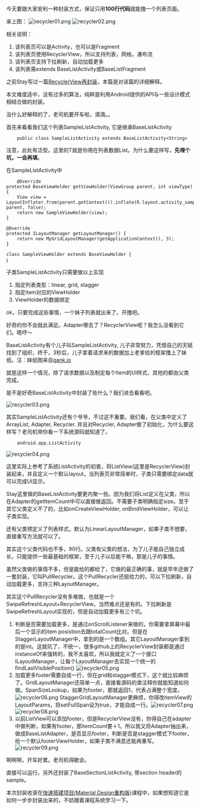 今天要跟大家安利一种封装方式，保证只用**100行代码**就能撸一个列表页面。

来上图：
![recycler01.png](http://upload-images.jianshu.io/upload_images/625299-67680ca7dd18b241.png?imageMogr2/auto-orient/strip%7CimageView2/2/w/1240)
![recycler02.png](http://upload-images.jianshu.io/upload_images/625299-4e9cd1b51244625f.png?imageMogr2/auto-orient/strip%7CimageView2/2/w/1240)

相关说明：

1. 该列表页可以是Activity，也可以是Fragment
2. 该列表页使用RecyclerView，所以支持列表，网格，瀑布流
3. 该列表页支持下拉刷新，自动加载更多
4. 该列表需extends BaseListActivity或BaseListFragment

之前Stay写过一篇[RecyclerView再封装](http://www.jianshu.com/p/a5dd9c0735f2)，本篇是对该篇的详细解释。

本文难度适中，没有过多的算法，纯粹是利用Android提供的API与一些设计模式相结合做的封装。

没什么好解释的了，老司机要开车啦，滴滴。。

首先来看看我们这个列表SampleListActivity, 它是继承BaseListActivity

		public class SampleListActivity extends BaseListActivity<String> 

注意，此处有泛型。这里的T就是你用在列表数据List<T>。为什么要这样写，**先埋个坑，一会再填**。

在SampleListActivity中

		@Override
    protected BaseViewHolder getViewHolder(ViewGroup parent, int viewType) {
        View view = LayoutInflater.from(parent.getContext()).inflate(R.layout.activity_sample_list_item, parent, false);
        return new SampleViewHolder(view);
    }
    
    @Override
    protected ILayoutManager getLayoutManager() {
        return new MyGridLayoutManager(getApplicationContext(), 3);
    }
    
    class SampleViewHolder extends BaseViewHolder {
    ｝
  
子类SampleListActivity只需要做以上实现

1. 指定列表类型：linear, grid, stagger
2. 指定item对应的ViewHolder
3. ViewHolder的数据绑定

ok，只要完成这些事情，一个妹子列表就出来了。开撸吧。

好奇的你不会就此满足。Adapter哪去了？RecyclerView呢？我怎么没看到它们。嗯哼～

BaseListActivity有个儿子叫SampleListActivity, 儿子非常努力，凭借自己的天赋找到了组织，终于，3秒后，儿子拿着请求来的数据加上老爹给的框架撸上了妹纸。注：妹纸图来自[gank.io](http://gank.io/api)

就是这样一个情况，除了请求数据以及制定每个Item的UI样式，其他的都由父类完成。

是不是好奇BaseListActivity中封装了些什么？我们进去看看吧。

![recycler03.png](http://upload-images.jianshu.io/upload_images/625299-46af0aabc52044d4.png?imageMogr2/auto-orient/strip%7CimageView2/2/w/1240)

其实SampleListActivity还有个爷爷，不过这不重要。我们看，在父类中定义了ArrayList<T>, Adapter, Recycler. 并且对Recycler, Adapter做了初始化，为什么要这样写？老司机带你看一下系统源码就知道了。

		android.app.ListActivity
		
![recycler04.png](http://upload-images.jianshu.io/upload_images/625299-f0d66cca0ecb340c.png?imageMogr2/auto-orient/strip%7CimageView2/2/w/1240)

这里实际上参考了系统ListActivity的初衷，将ListView(这里是RecyclerView)封装起来，并且定义一个默认layout，当列表页非常简单时，子类只需要绑定data就可以完成UI显示。

Stay这里做的BaseListActivity要更内聚一些。因为我们将List<T>定义在父类，所以在Adapter的getItemCount中可以直接做返回。不需要子类明确指定size。至于其它父类定义不了的，比如onCreateViewHolder, onBindViewHolder，可以让子类实现。

还有父类预定义了列表样式，默认为LinearLayoutManager，如果子类不想要，直接重写方法就可以了。

其实这个父类代码也不多，90行。父类有父类的想法，为了儿子能自己独立成长，只能提供一些最基础的框架，至于儿子以后能干嘛，那是儿子的事情。

虽然父类做的事情不多，但是能给的都给了，它做的最正确的事，就是早年还做了一套封装，它叫PullRecycler。这个PullRecycler还挺给力的，可以下拉刷新，自动加载更多，支持三种LayoutManager。

其实这个PullRecycler没有多难做，也就是一个SwipeRefreshLayout+RecyclerView。当然难点还是有的。下拉刷新是SwipeRefreshLayout实现的，但是自动加载更多有三个坑。

1. 判断是否需要加载更多，是通过onScrollListener来做的，你需要拿屏幕中最后一个显示的item posistion去跟totalCount比对。但是在StaggerLayoutManager中，拿到的是一个数组。其它LayoutManager拿到的是int。这就坑了，不统一，很多github上的RecyclerView封装都是通过instanceOf来强转的，我不太喜欢。所以我就定义了一个接口ILayoutManager，让每个LayoutManager去实现一个统一的findLastVisiblePosition() ![recycler05.png](http://upload-images.jianshu.io/upload_images/625299-93ecb8fcaf661ae4.png?imageMogr2/auto-orient/strip%7CimageView2/2/w/1240)
2. 加载更多footer需要自成一行，但在grid和stagger模式下，这个就比较麻烦了。GridLayoutManager还简单一点，直接看源码的类注释你就能知道如何做。SpanSizeLookup，如果为footer，那就返回1，代表占满整个宽度。![recycler06.png](http://upload-images.jianshu.io/upload_images/625299-3dfaa54db2614c2d.png?imageMogr2/auto-orient/strip%7CimageView2/2/w/1240) StaggerGridLayoutManager更麻烦，你得改itemView的LayoutParams，将setFullSpan设为true，才能自成一行。![recycler07.png](http://upload-images.jianshu.io/upload_images/625299-608ab8cb2bc6fd68.png?imageMogr2/auto-orient/strip%7CimageView2/2/w/1240)![recycler08.png](http://upload-images.jianshu.io/upload_images/625299-016516fbcfde7a42.png?imageMogr2/auto-orient/strip%7CimageView2/2/w/1240)
3. 以前ListView可以添加footer，但是RecyclerView没有，你得自己在adapter中做判断，如果有footer，那itemCount要＋1。所以我又将Adapter抽出来，做成BaseListAdapter，是否显示footer，判断是否是stagger模式下footer，给一个默认footerViewHolder，如果子类不满意还能再重写。![recycler09.png](http://upload-images.jianshu.io/upload_images/625299-4a416ad7cd71e36f.png?imageMogr2/auto-orient/strip%7CimageView2/2/w/1240)

啊啊啊，开车好累。老司机得歇会。

直接可以运行，另外还封装了BaseSectionListActivity, 带section header的sample。

本次封装收录在[快速搭建项目(Material Design重构版)](http://www.stay4it.com/course/7)课程中，如果想知道它是如何一步步封装出来的，不妨跟着课程系统学习一下。